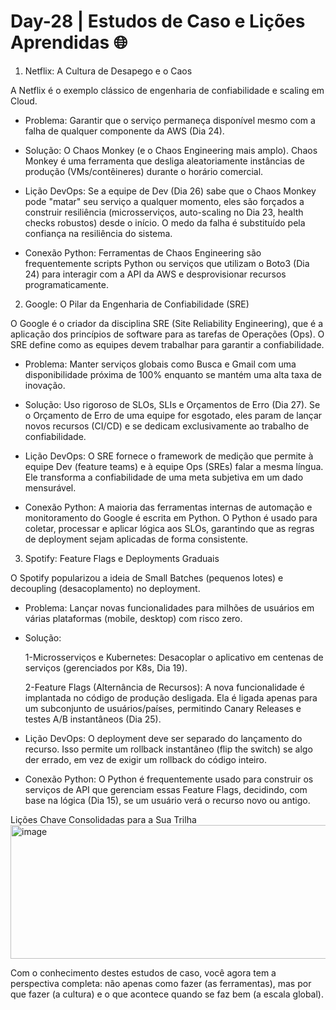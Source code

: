 # Day-28 | Estudos de Caso e Lições Aprendidas 🌐

1. Netflix: A Cultura de Desapego e o Caos
   
A Netflix é o exemplo clássico de engenharia de confiabilidade e scaling em Cloud.

- Problema: Garantir que o serviço permaneça disponível mesmo com a falha de qualquer componente da AWS (Dia 24).

- Solução: O Chaos Monkey (e o Chaos Engineering mais amplo). Chaos Monkey é uma ferramenta que desliga aleatoriamente instâncias de produção (VMs/contêineres) durante o horário comercial.

- Lição DevOps: Se a equipe de Dev (Dia 26) sabe que o Chaos Monkey pode "matar" seu serviço a qualquer momento, eles são forçados a construir resiliência (microsserviços, auto-scaling no Dia 23, health checks robustos) desde o início. O medo da falha é substituído pela confiança na resiliência do sistema.

- Conexão Python: Ferramentas de Chaos Engineering são frequentemente scripts Python ou serviços que utilizam o Boto3 (Dia 24) para interagir com a API da AWS e desprovisionar recursos programaticamente.

2. Google: O Pilar da Engenharia de Confiabilidade (SRE)
   
O Google é o criador da disciplina SRE (Site Reliability Engineering), que é a aplicação dos princípios de software para as tarefas de Operações (Ops). O SRE define como as equipes devem trabalhar para garantir a confiabilidade.

- Problema: Manter serviços globais como Busca e Gmail com uma disponibilidade próxima de 100% enquanto se mantém uma alta taxa de inovação.

- Solução: Uso rigoroso de SLOs, SLIs e Orçamentos de Erro (Dia 27). Se o Orçamento de Erro de uma equipe for esgotado, eles param de lançar novos recursos (CI/CD) e se dedicam exclusivamente ao trabalho de confiabilidade.

- Lição DevOps: O SRE fornece o framework de medição que permite à equipe Dev (feature teams) e à equipe Ops (SREs) falar a mesma língua. Ele transforma a confiabilidade de uma meta subjetiva em um dado mensurável.

- Conexão Python: A maioria das ferramentas internas de automação e monitoramento do Google é escrita em Python. O Python é usado para coletar, processar e aplicar lógica aos SLOs, garantindo que as regras de deployment sejam aplicadas de forma consistente.

3. Spotify: Feature Flags e Deployments Graduais
   
O Spotify popularizou a ideia de Small Batches (pequenos lotes) e decoupling (desacoplamento) no deployment.

- Problema: Lançar novas funcionalidades para milhões de usuários em várias plataformas (mobile, desktop) com risco zero.

- Solução:

  1-Microsserviços e Kubernetes: Desacoplar o aplicativo em centenas de serviços (gerenciados por K8s, Dia 19).

  2-Feature Flags (Alternância de Recursos): A nova funcionalidade é implantada no código de produção desligada. Ela é ligada apenas para um subconjunto de usuários/países, permitindo Canary Releases e testes A/B instantâneos (Dia 25).

- Lição DevOps: O deployment deve ser separado do lançamento do recurso. Isso permite um rollback instantâneo (flip the switch) se algo der errado, em vez de exigir um rollback do código inteiro.

- Conexão Python: O Python é frequentemente usado para construir os serviços de API que gerenciam essas Feature Flags, decidindo, com base na lógica (Dia 15), se um usuário verá o recurso novo ou antigo.

Lições Chave Consolidadas para a Sua Trilha
<img width="645" height="214" alt="image" src="https://github.com/user-attachments/assets/223952cf-b84c-473f-bd66-8b9189e6eea2" />

Com o conhecimento destes estudos de caso, você agora tem a perspectiva completa: não apenas como fazer (as ferramentas), mas por que fazer (a cultura) e o que acontece quando se faz bem (a escala global).

